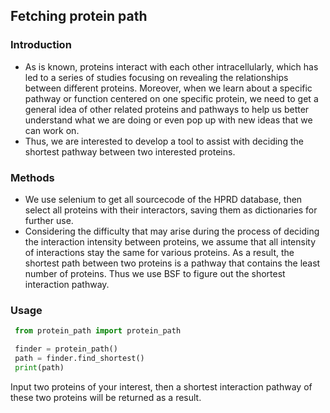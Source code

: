 ## Fetching protein path

### Introduction
- As is known, proteins interact with each other intracellularly, which has led to a series of studies focusing on revealing the relationships between different proteins. Moreover, when we learn about a specific pathway or function centered on one specific protein, we need to get a general idea of other related proteins and pathways to help us better understand what we are doing or even pop up with new ideas that we can work on.
- Thus, we are interested to develop a tool to assist with deciding the shortest pathway between two interested proteins.


### Methods

- We use selenium to get all sourcecode of the HPRD database, then select all proteins with their interactors, saving them as dictionaries for further use.
- Considering the difficulty that may arise during the process of deciding the interaction intensity between proteins, we assume that all intensity of interactions stay the same for various proteins. As a result, the shortest path between two proteins is a pathway that contains the least number of proteins. Thus we use BSF to figure out the shortest interaction pathway.

### Usage

```python
 from protein_path import protein_path

 finder = protein_path()
 path = finder.find_shortest()
 print(path)
 ```
Input two proteins of your interest, then a shortest interaction pathway of these two proteins will be returned as a result.
